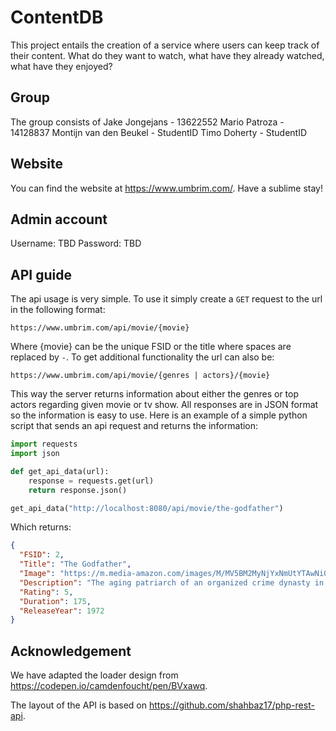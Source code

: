 # ContentDB

This project entails the creation of a service where users can keep track of their content. What do they want to watch, what have they already watched, what have they enjoyed?

## Group

The group consists of
Jake Jongejans - 13622552
Mario Patroza - 14128837
Montijn van den Beukel - StudentID
Timo Doherty - StudentID

## Website

You can find the website at https://www.umbrim.com/. Have a sublime stay!

## Admin account

Username: TBD
Password: TBD

## API guide

The api usage is very simple. To use it simply create a `GET` request to the url in the following format:

    https://www.umbrim.com/api/movie/{movie}
Where {movie} can be the unique FSID or the title where spaces are replaced by `-`.
To get additional functionality the url can also be:

    https://www.umbrim.com/api/movie/{genres | actors}/{movie}
This way the server returns information about either the genres or top actors regarding given movie or tv show.
All responses are in JSON format so the information is easy to use. Here is an example of a simple python script that sends an api request and returns the information:
```py
import requests
import json

def get_api_data(url):
    response = requests.get(url)
    return response.json()

get_api_data("http://localhost:8080/api/movie/the-godfather")
```

Which returns:
```json
{
  "FSID": 2,
  "Title": "The Godfather",
  "Image": "https://m.media-amazon.com/images/M/MV5BM2MyNjYxNmUtYTAwNi00MTYxLWJmNWYtYzZlODY3ZTk3OTFlXkEyXkFqcGdeQXVyNzkwMjQ5NzM@._V1_QL75_UY562_CR8,0,380,562_.jpg ",
  "Description": "The aging patriarch of an organized crime dynasty in postwar New York City transfers control of his clandestine empire to his reluctant youngest son.",
  "Rating": 5,
  "Duration": 175,
  "ReleaseYear": 1972
}
```

## Acknowledgement

We have adapted the loader design from https://codepen.io/camdenfoucht/pen/BVxawq.

The layout of the API is based on https://github.com/shahbaz17/php-rest-api.
